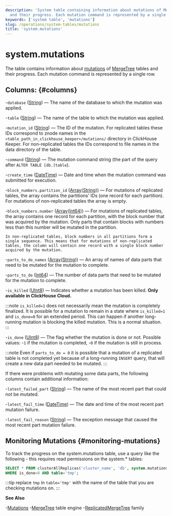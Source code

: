 ```yaml
---
description: 'System table containing information about mutations of MergeTree tables
  and their progress. Each mutation command is represented by a single row.'
keywords: ['system table', 'mutations']
slug: /operations/system-tables/mutations
title: 'system.mutations'
---
```


# system.mutations

The table contains information about [mutations](/sql-reference/statements/alter/index.md#mutations) of [MergeTree](/engines/table-engines/mergetree-family/mergetree.md) tables and their progress. Each mutation command is represented by a single row.

## Columns: {#columns}

-`database` ([String](/sql-reference/data-types/string.md)) — The name of the database to which the mutation was applied.

-`table` ([String](/sql-reference/data-types/string.md)) — The name of the table to which the mutation was applied.

-`mutation_id` ([String](/sql-reference/data-types/string.md)) — The ID of the mutation. For replicated tables these IDs correspond to znode names in the `<table_path_in_clickhouse_keeper>/mutations/` directory in ClickHouse Keeper. For non-replicated tables the IDs correspond to file names in the data directory of the table.

-`command` ([String](/sql-reference/data-types/string.md)) — The mutation command string (the part of the query after `ALTER TABLE [db.]table`).

-`create_time` ([DateTime](/sql-reference/data-types/datetime.md)) —  Date and time when the mutation command was submitted for execution.

-`block_numbers.partition_id` ([Array](/sql-reference/data-types/array.md)([String](/sql-reference/data-types/string.md))) — For mutations of replicated tables, the array contains the partitions' IDs (one record for each partition). For mutations of non-replicated tables the array is empty.

-`block_numbers.number` ([Array](/sql-reference/data-types/array.md)([Int64](/sql-reference/data-types/int-uint.md))) — For mutations of replicated tables, the array contains one record for each partition, with the block number that was acquired by the mutation. Only parts that contain blocks with numbers less than this number will be mutated in the partition.

    In non-replicated tables, block numbers in all partitions form a single sequence. This means that for mutations of non-replicated tables, the column will contain one record with a single block number acquired by the mutation.

-`parts_to_do_names` ([Array](/sql-reference/data-types/array.md)([String](/sql-reference/data-types/string.md))) — An array of names of data parts that need to be mutated for the mutation to complete.

-`parts_to_do` ([Int64](/sql-reference/data-types/int-uint.md)) — The number of data parts that need to be mutated for the mutation to complete.

-`is_killed` ([UInt8](/sql-reference/data-types/int-uint.md)) — Indicates whether a mutation has been killed. **Only available in ClickHouse Cloud.**

:::note
`is_killed=1` does not necessarily mean the mutation is completely finalized. It is possible for a mutation to remain in a state where `is_killed=1` and `is_done=0` for an extended period. This can happen if another long-running mutation is blocking the killed mutation. This is a normal situation.
:::

-`is_done` ([UInt8](/sql-reference/data-types/int-uint.md)) — The flag whether the mutation is done or not. Possible values:
-`1` if the mutation is completed,
-`0` if the mutation is still in process.

:::note
Even if `parts_to_do = 0` it is possible that a mutation of a replicated table is not completed yet because of a long-running `INSERT` query, that will create a new data part needed to be mutated.
:::

If there were problems with mutating some data parts, the following columns contain additional information:

-`latest_failed_part` ([String](/sql-reference/data-types/string.md)) — The name of the most recent part that could not be mutated.

-`latest_fail_time` ([DateTime](/sql-reference/data-types/datetime.md)) — The date and time of the most recent part mutation failure.

-`latest_fail_reason` ([String](/sql-reference/data-types/string.md)) — The exception message that caused the most recent part mutation failure.

## Monitoring Mutations {#monitoring-mutations}

To track the progress on the system.mutations table, use a query like the following - this requires read permissions on the system.* tables:

```sql
SELECT * FROM clusterAllReplicas('cluster_name', 'db', system.mutations)
WHERE is_done=0 AND table='tmp';
```

:::tip
replace `tmp` in `table='tmp'` with the name of the table that you are checking mutations on.
:::

**See Also**

-[Mutations](/sql-reference/statements/alter/index.md#mutations)
-[MergeTree](/engines/table-engines/mergetree-family/mergetree.md) table engine
-[ReplicatedMergeTree](/engines/table-engines/mergetree-family/replication.md) family
